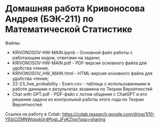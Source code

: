 # Домашняя работа Кривоносова Андрея (БЭК-211) по Математической Статистике

Файлы:
* KRIVONOSOV-HW-MAIN.ipynb - Основной файл работы с работающим кодом, ответами на задачи;
* KRIVONOSOV-HW-MAIN.pdf - PDF-версия основного файла для удобства чтения;
* KRIVONOSOV_HW_MAIN.html - HTML-версия основного файла для удобства чтения;
* 22-23_hse_probability - Exam.csv - таблица с использованными в работе данными о результатах экзамена по Теории Вероятностей
* Chat with GPT.pdf - PDF-файл c логом общения с ChatGPT и его решение задачи из контрольной работы этого года по Теории Вероятностей

Ссылка на работу в Colab: https://colab.research.google.com/drive/1I10-YEbiOZMNWoqxk0r4PpgLJFyKZjyp?usp=sharing

